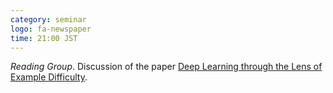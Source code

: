 ```yaml
---
category: seminar
logo: fa-newspaper
time: 21:00 JST
---
```


*Reading Group*.  Discussion of the paper 
 [Deep Learning through the Lens of Example Difficulty](https://arxiv.org/abs/2106.09647).
